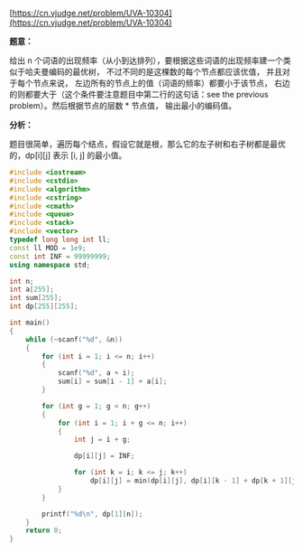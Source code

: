 [https://cn.vjudge.net/problem/UVA-10304](https://cn.vjudge.net/problem/UVA-10304)

**题意：**

给出 n 个词语的出现频率（从小到达排列），要根据这些词语的出现频率建一个类似于哈夫曼编码的最优树， 不过不同的是这棵数的每个节点都应该优值，
并且对于每个节点来说，
左边所有的节点上的值（词语的频率）都要小于该节点， 右边的则都要大于（这个条件要注意题目中第二行的这句话：see the previous problem）。然后根据节点的层数 * 节点值， 输出最小的编码值。

**分析：**

题目很简单，遍历每个结点，假设它就是根，那么它的左子树和右子树都是最优的，dp[i][j] 表示 [i, j] 的最小值。

```c++
#include <iostream>
#include <cstdio>
#include <algorithm>
#include <cstring>
#include <cmath>
#include <queue>
#include <stack>
#include <vector>
typedef long long int ll;
const ll MOD = 1e9;
const int INF = 99999999;
using namespace std;

int n;
int a[255];
int sum[255];
int dp[255][255];

int main()
{
	while (~scanf("%d", &n))
	{
		for (int i = 1; i <= n; i++)
		{
			scanf("%d", a + i);
			sum[i] = sum[i - 1] + a[i];
		}

		for (int g = 1; g < n; g++)
		{
			for (int i = 1; i + g <= n; i++)
			{
				int j = i + g;

				dp[i][j] = INF;

				for (int k = i; k <= j; k++)
					dp[i][j] = min(dp[i][j], dp[i][k - 1] + dp[k + 1][j] + sum[j] - sum[i - 1] - a[k]);
			}
		}

		printf("%d\n", dp[1][n]);
	}
	return 0;
}
```
